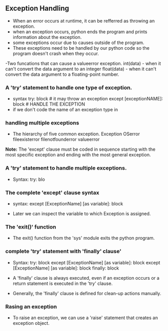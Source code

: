 ## Exception Handling
- When an error occurs at runtime, it can be refferred as throwing an exception.
- when an exception occurs, python ends the program and prints information about the exception.
- some exceptions occur due to causes outside of the program.
- These exceptions  need to be handled by our python code so the program doesn't crash when they occur.

-Two funcations that can cause a valueerror exception.
  int(data)
    - when it can't convert the data argument to an integer
  float(data)
    - when it can't convert the data argument to a floating-point number.

### A 'try' statement to handle one type of exception.
- syntax
   try:
     block # it may throw an exception
   except [exceptionNAME]:
      block # HANDLE THE EXCEPTION
- if we don't code the name of an exception type in 


### handling multiple exceptions
- The hierarchy of five common exception.
    Exception
      OSerror
          fileexisterror
          filenotfounderror
      valueerror  

**Note:** The 'except' clause must be coded in sequence starting with the most specific exception and ending with the most general exception.

### A 'try' statement to handle multiple exceptions.
- Syntax:
   try:
      blo


### The complete 'except' clause syntax
- syntax: 
    except [ExceptionName] [as variable]: 
        block

- Later we can inspect the variable to which Exception is assigned.

### The 'exit()' function
- The exit() function from the 'sys' module exits the python program.

### complete 'try' statement with 'finally' clause'
- Syntax:
     try:
       block
    except [ExceptionName] [as variable]:
        block
    except [ExceptionName] [as variable]:
        block
    finally:
        block

- A 'finally' clause is always executed, even if an exception occurs or a return statement is executed in the 'try' clause.
- Generally, the 'finally' clause is defined for clean-up actions manually.

### Rasing an exception
- To raise an exception, we can use a 'raise' statement that creates an exception object.

      




     
